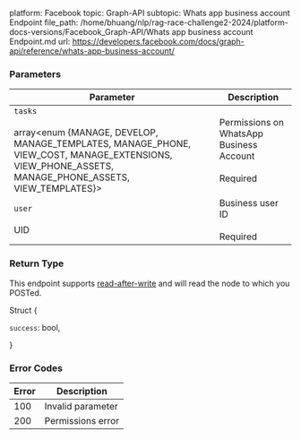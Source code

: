 platform: Facebook
topic: Graph-API
subtopic: Whats app business account Endpoint
file_path: /home/bhuang/nlp/rag-race-challenge2-2024/platform-docs-versions/Facebook_Graph-API/Whats app business account Endpoint.md
url: https://developers.facebook.com/docs/graph-api/reference/whats-app-business-account/

### Parameters

| Parameter | Description |
| --- | --- |
| `tasks`<br><br>array<enum {MANAGE, DEVELOP, MANAGE\_TEMPLATES, MANAGE\_PHONE, VIEW\_COST, MANAGE\_EXTENSIONS, VIEW\_PHONE\_ASSETS, MANAGE\_PHONE\_ASSETS, VIEW\_TEMPLATES}> | Permissions on WhatsApp Business Account<br><br>Required |
| `user`<br><br>UID | Business user ID<br><br>Required |

### Return Type

This endpoint supports [read-after-write](https://developers.facebook.com/docs/graph-api/advanced/#read-after-write) and will read the node to which you POSTed.

Struct {

`success`: bool,

}

### Error Codes

| Error | Description |
| --- | --- |
| 100 | Invalid parameter |
| 200 | Permissions error |